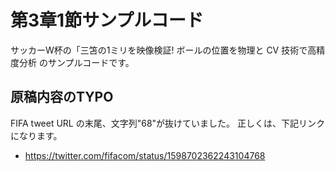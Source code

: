# 第3章1節サンプルコード

サッカーW杯の「三笘の1ミリを映像検証!
ボールの位置を物理と CV 技術で高精度分析
のサンプルコードです。

## 原稿内容のTYPO

FIFA tweet URL の末尾、文字列"68"が抜けていました。
正しくは、下記リンクになります。

- https://twitter.com/fifacom/status/1598702362243104768
